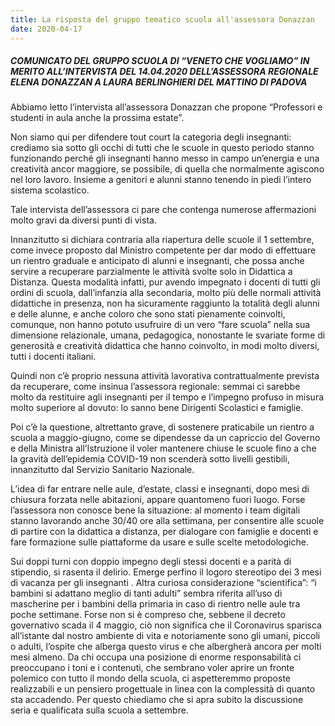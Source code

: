 ```yaml
---
title: La risposta del gruppo tematico scuola all'assessora Donazzan
date: 2020-04-17
---
```


##### COMUNICATO DEL GRUPPO SCUOLA DI “VENETO CHE VOGLIAMO” IN MERITO ALL’INTERVISTA DEL 14.04.2020 DELL’ASSESSORA REGIONALE ELENA DONAZZAN A LAURA BERLINGHIERI DEL MATTINO DI PADOVA

Abbiamo letto l’intervista all’assessora Donazzan che propone “Professori e studenti in aula anche la prossima estate”.

Non siamo qui per difendere tout court la categoria degli insegnanti: crediamo sia sotto gli occhi di tutti che le scuole in questo periodo stanno funzionando perché gli insegnanti hanno messo in campo un’energia e una creatività ancor maggiore, se possibile, di quella che normalmente agiscono nel loro lavoro. Insieme a genitori e alunni stanno tenendo in piedi l’intero sistema scolastico.

Tale intervista dell’assessora ci pare che contenga numerose affermazioni molto gravi da diversi punti di vista.

Innanzitutto si dichiara contraria alla riapertura delle scuole il 1 settembre, come invece proposto dal Ministro competente per dar modo di effettuare un rientro graduale e anticipato di alunni e insegnanti, che possa anche servire a recuperare parzialmente le attività svolte solo in Didattica a Distanza. Questa modalità infatti, pur avendo impegnato i docenti di tutti gli ordini di scuola, dall’infanzia alla secondaria, molto più delle normali attività didattiche in presenza, non ha sicuramente raggiunto la totalità degli alunni e delle alunne, e anche coloro che sono stati pienamente coinvolti, comunque, non hanno potuto usufruire di un vero “fare scuola” nella sua dimensione relazionale, umana, pedagogica, nonostante le svariate forme di generosità e creatività didattica che hanno coinvolto, in modi molto diversi, tutti i docenti italiani.

Quindi non c’è proprio nessuna attività lavorativa contrattualmente prevista da recuperare, come insinua l’assessora regionale: semmai ci sarebbe molto da restituire agli insegnanti per il tempo e l’impegno profuso in misura molto superiore al dovuto: lo sanno bene Dirigenti Scolastici e famiglie.

Poi c’è la questione, altrettanto grave, di sostenere praticabile un rientro a scuola a maggio-giugno, come se dipendesse da un capriccio del Governo e della Ministra all’Istruzione il voler mantenere chiuse le scuole fino a che la gravità dell’epidemia COVID-19 non scenderà sotto livelli gestibili, innanzitutto dal Servizio Sanitario Nazionale.

L’idea di far entrare nelle aule, d’estate, classi e insegnanti, dopo mesi di chiusura forzata nelle abitazioni, appare quantomeno fuori luogo. Forse l’assessora non conosce bene la situazione: al momento i team digitali stanno lavorando anche 30/40 ore alla settimana, per consentire alle scuole di partire con la didattica a distanza, per dialogare con famiglie e docenti e fare formazione sulle piattaforme da usare e sulle scelte metodologiche.

Sui doppi turni con doppio impegno degli stessi docenti e a parità di stipendio, si rasenta il delirio. Emerge perfino il logoro stereotipo dei 3 mesi di vacanza per gli insegnanti . Altra curiosa considerazione “scientifica”: “i bambini si adattano meglio di tanti adulti” sembra riferita all’uso di mascherine per i bambini della primaria in caso di rientro nelle aule tra poche settimane. Forse non si è compreso che, sebbene il decreto governativo scada il 4 maggio, ciò non significa che il Coronavirus sparisca all’istante dal nostro ambiente di vita e notoriamente sono gli umani, piccoli o adulti, l’ospite che alberga questo virus e che albergherà ancora per molti mesi almeno. Da chi occupa una posizione di enorme responsabilità ci preoccupano i toni e i contenuti, che sembrano voler aprire un fronte polemico con tutto il mondo della scuola, ci aspetteremmo proposte realizzabili e un pensiero progettuale in linea con la complessità di quanto sta accadendo. Per questo chiediamo che si apra subito la discussione seria e qualificata sulla scuola a settembre.
